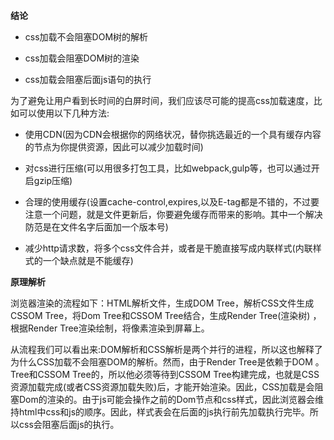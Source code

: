 **结论**

* css加载不会阻塞DOM树的解析

* css加载会阻塞DOM树的渲染

* css加载会阻塞后面js语句的执行

为了避免让用户看到长时间的白屏时间，我们应该尽可能的提高css加载速度，比如可以使用以下几种方法:

* 使用CDN(因为CDN会根据你的网络状况，替你挑选最近的一个具有缓存内容的节点为你提供资源，因此可以减少加载时间)

* 对css进行压缩(可以用很多打包工具，比如webpack,gulp等，也可以通过开启gzip压缩)

* 合理的使用缓存(设置cache-control,expires,以及E-tag都是不错的，不过要注意一个问题，就是文件更新后，你要避免缓存而带来的影响。其中一个解决防范是在文件名字后面加一个版本号)

* 减少http请求数，将多个css文件合并，或者是干脆直接写成内联样式(内联样式的一个缺点就是不能缓存)

**原理解析**

浏览器渲染的流程如下：HTML解析文件，生成DOM Tree，解析CSS文件生成CSSOM Tree，将Dom Tree和CSSOM Tree结合，生成Render Tree(渲染树)
，根据Render Tree渲染绘制，将像素渲染到屏幕上。

从流程我们可以看出来:DOM解析和CSS解析是两个并行的进程，所以这也解释了为什么CSS加载不会阻塞DOM的解析。然而，由于Render Tree是依赖于DOM 。Tree和CSSOM Tree的，所以他必须等待到CSSOM Tree构建完成，也就是CSS资源加载完成(或者CSS资源加载失败)后，才能开始渲染。因此，CSS加载是会阻塞Dom的渲染的。由于js可能会操作之前的Dom节点和css样式，因此浏览器会维持html中css和js的顺序。因此，样式表会在后面的js执行前先加载执行完毕。所以css会阻塞后面js的执行。
